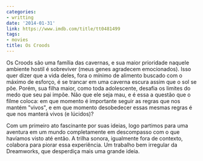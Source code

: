 ```yaml
---
categories:
- writting
date: '2014-01-31'
link: https://www.imdb.com/title/tt0481499
tags:
- movies
title: Os Croods
---
```


Os Croods são uma família das cavernas, e sua maior prioridade naquele ambiente hostil é sobreviver (meus genes agradecem emocionados). Isso quer dizer que a vida deles, fora o mínimo de alimento buscado com o máximo de esforço, é se trancar em uma caverna escura assim que o sol se põe. Porém, sua filha maior, como toda adolescente, desafia os limites do medo que seu pai impõe. Não que ele seja mau, e é essa a questão que o filme coloca: em que momento é importante seguir as regras que nos mantém "vivos", e em que momento desobedecer essas mesmas regras é que nos manterá vivos (e lúcidos)?

Com um primeiro ato fascinante por suas ideias, logo partimos para uma aventura em um mundo completamente em descompasso com o que havíamos visto até então. A trilha sonora, igualmente fora de contexto, colabora para piorar essa experiência. Um trabalho bem irregular da Dreamworks, que desperdiça mais uma grande ideia.